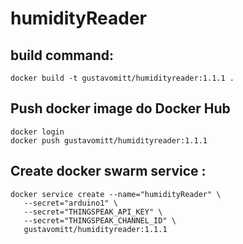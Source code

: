 # humidityReader

## build command:
```  
docker build -t gustavomitt/humidityreader:1.1.1 .  
```

## Push docker image do Docker Hub  
```  
docker login  
docker push gustavomitt/humidityreader:1.1.1  
```  

## Create docker swarm service :  
```  
docker service create --name="humidityReader" \  
   --secret="arduino1" \  
   --secret="THINGSPEAK_API_KEY" \  
   --secret="THINGSPEAK_CHANNEL_ID" \  
   gustavomitt/humidityreader:1.1.1  
```  
